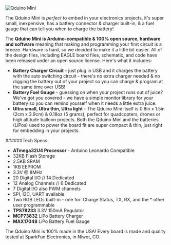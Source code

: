 ![Qduino Mini](https://github.com/MightyQ/Qduino_Mini/blob/master/Image/cover.jpg "Image")

The Qduino Mini is *perfect* to embed in your electronics projects, it's super small, inexpensive, has a battery connector & charger built-in, & a fuel gauge that can tell you when to charge the battery!

The **Qduino Mini is Arduino-compatible & 100% open source, hardware and software** meaning that making and programming your first circuit is a breeze.  Hardware is hard, so we decided to make it a little bit easier.  All of the design files, including EAGLE board files, schematic, and code have been released under an open source license.  Here's what it includes:

* **Battery Charger Circuit** - just plug in USB and it charges the battery with the auto switching circuit - there's no extra charger needed & no digging the battery out of your project so you can charge & program at the same time over USB!
* **Battery Fuel Gauge** - guessing on when your project runs out of juice?  We've got you covered - we have a simple monitor library for your battery so you can remind yourself when it needs a little extra juice.
* **Ultra small, Ultra thin, Ultra light** - The Qduino Mini itself is 0.8in x 1.5in (2cm x 3.9cm) & 0.18oz (5 grams), perfect for quadcopters, drones or high altitude balloon projects.  Both the Qduino Mini and the batteries (LiPos) used to power the board fit are super compact & thin, just right for embedding in your projects.

######Tech Specs:

* **ATmega32U4 Processor** - Arduino Leonardo Compatible
* 32KB Flash Storage
* 2.5KB SRAM
* 1KB EEPROM
* 3.3V @ 8MHz
* 20 Digital I/O // 14 Dedicated
* 12 Analog Channels // 6 Dedicated
* 7 Digital I/O also PWM channels
* SPI, I2C, UART available
* Two RGB LEDs built-in - one for: Charge Status, TX, RX, and the * other user programmable
* **TPS78233** 3.3V 150mA Regulator
* **MCP73832** LiPo Battery Charger
* **MAX17048** LiPo Battery Fuel Gauge

The Qduino Mini is 100% made in the USA! Every board is made and quality tested at SparkFun Electronics, in Niwot, CO.